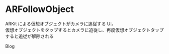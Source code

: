 # ARFollowObject

ARKit による仮想オブジェクトがカメラに追従する UI。  
仮想オブジェクトをタップするとカメラに追従し、再度仮想オブジェクトタップすると追従が解除される

Blog